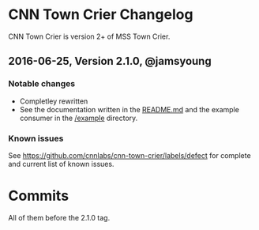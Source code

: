 # CNN Town Crier Changelog

CNN Town Crier is version 2+ of MSS Town Crier.

## 2016-06-25, Version 2.1.0, @jamsyoung

### Notable changes

- Completley rewritten
- See the documentation written in the [README.md](./README.md) and the example
  consumer in the [/example](./example) directory.


### Known issues

See https://github.com/cnnlabs/cnn-town-crier/labels/defect for complete and
current list of known issues.


# Commits

All of them before the 2.1.0 tag.
